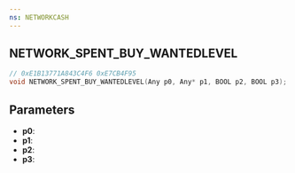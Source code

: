```yaml
---
ns: NETWORKCASH
---
```

## NETWORK_SPENT_BUY_WANTEDLEVEL

```c
// 0xE1B13771A843C4F6 0xE7CB4F95
void NETWORK_SPENT_BUY_WANTEDLEVEL(Any p0, Any* p1, BOOL p2, BOOL p3);
```


## Parameters
* **p0**: 
* **p1**: 
* **p2**: 
* **p3**: 


